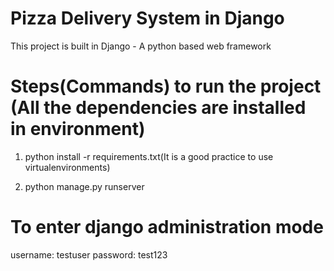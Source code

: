 # Pizza Delivery System in Django

This project is built in Django - A python based web framework

# Steps(Commands) to run the project (All the dependencies are installed in environment)
1. python install -r requirements.txt(It is a good practice to use virtualenvironments)

2. python manage.py runserver

# To enter django administration mode
  username: testuser
  password: test123

